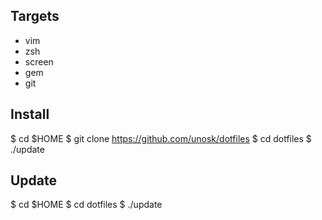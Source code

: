 ## Targets
* vim
* zsh
* screen
* gem
* git

## Install
$ cd $HOME
$ git clone https://github.com/unosk/dotfiles
$ cd dotfiles
$ ./update

## Update
$ cd $HOME
$ cd dotfiles
$ ./update
